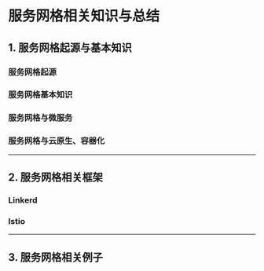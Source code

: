 
# 服务网格相关知识与总结
## 1. 服务网格起源与基本知识
### 服务网格起源

### 服务网格基本知识

### 服务网格与微服务

### 服务网格与云原生、容器化

- - - 
## 2. 服务网格相关框架
### Linkerd

### Istio


- - - 
## 3. 服务网格相关例子












